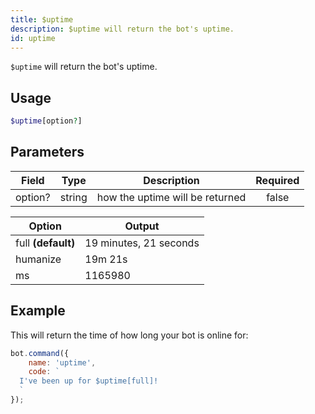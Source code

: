 ```yaml
---
title: $uptime
description: $uptime will return the bot's uptime.
id: uptime
---
```


`$uptime` will return the bot's uptime.

## Usage

```php
$uptime[option?]
```

## Parameters

| Field   | Type   | Description                     | Required |
|---------|--------|---------------------------------|:--------:|
| option? | string | how the uptime will be returned |  false   |

| Option             | Output                 |
|--------------------|------------------------|
| full **(default)** | 19 minutes, 21 seconds |
| humanize           | 19m 21s                |
| ms                 | 1165980                |

## Example

This will return the time of how long your bot is online for:

```javascript
bot.command({
    name: 'uptime',
    code: `
  I've been up for $uptime[full]!
  `
});
```
